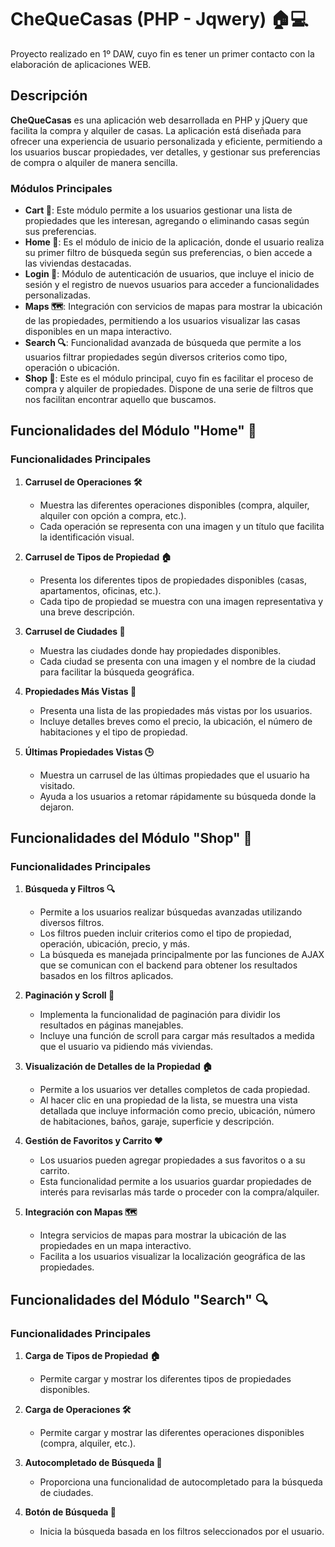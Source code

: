 # CheQueCasas (PHP - Jqwery) 🏠💻

Proyecto realizado en 1º DAW, cuyo fin es tener un primer contacto con la elaboración de aplicaciones WEB.

## Descripción

**CheQueCasas** es una aplicación web desarrollada en PHP y jQuery que facilita la compra y alquiler de casas. La aplicación está diseñada para ofrecer una experiencia de usuario personalizada y eficiente, permitiendo a los usuarios buscar propiedades, ver detalles, y gestionar sus preferencias de compra o alquiler de manera sencilla.

### Módulos Principales

- **Cart 🛒**: Este módulo permite a los usuarios gestionar una lista de propiedades que les interesan, agregando o eliminando casas según sus preferencias.
- **Home 🏡**: Es el módulo de inicio de la aplicación, donde el usuario realiza su primer filtro de búsqueda según sus preferencias, o bien accede a las viviendas destacadas.
- **Login 🔑**: Módulo de autenticación de usuarios, que incluye el inicio de sesión y el registro de nuevos usuarios para acceder a funcionalidades personalizadas.
- **Maps 🗺️**: Integración con servicios de mapas para mostrar la ubicación de las propiedades, permitiendo a los usuarios visualizar las casas disponibles en un mapa interactivo.
- **Search 🔍**: Funcionalidad avanzada de búsqueda que permite a los usuarios filtrar propiedades según diversos criterios como tipo, operación o ubicación.
- **Shop 🏬**: Este es el módulo principal, cuyo fin es facilitar el proceso de compra y alquiler de propiedades. Dispone de una serie de filtros que nos facilitan encontrar aquello que buscamos.

## Funcionalidades del Módulo "Home" 🏡

### Funcionalidades Principales

1. **Carrusel de Operaciones 🛠️**
   - Muestra las diferentes operaciones disponibles (compra, alquiler, alquiler con opción a compra, etc.).
   - Cada operación se representa con una imagen y un título que facilita la identificación visual.

2. **Carrusel de Tipos de Propiedad 🏠**
   - Presenta los diferentes tipos de propiedades disponibles (casas, apartamentos, oficinas, etc.).
   - Cada tipo de propiedad se muestra con una imagen representativa y una breve descripción.

3. **Carrusel de Ciudades 🌆**
   - Muestra las ciudades donde hay propiedades disponibles.
   - Cada ciudad se presenta con una imagen y el nombre de la ciudad para facilitar la búsqueda geográfica.

4. **Propiedades Más Vistas 👀**
   - Presenta una lista de las propiedades más vistas por los usuarios.
   - Incluye detalles breves como el precio, la ubicación, el número de habitaciones y el tipo de propiedad.

5. **Últimas Propiedades Vistas 🕒**
   - Muestra un carrusel de las últimas propiedades que el usuario ha visitado.
   - Ayuda a los usuarios a retomar rápidamente su búsqueda donde la dejaron.

## Funcionalidades del Módulo "Shop" 🏬

### Funcionalidades Principales

1. **Búsqueda y Filtros 🔍**
   - Permite a los usuarios realizar búsquedas avanzadas utilizando diversos filtros.
   - Los filtros pueden incluir criterios como el tipo de propiedad, operación, ubicación, precio, y más.
   - La búsqueda es manejada principalmente por las funciones de AJAX que se comunican con el backend para obtener los resultados basados en los filtros aplicados.

2. **Paginación y Scroll 📜**
   - Implementa la funcionalidad de paginación para dividir los resultados en páginas manejables.
   - Incluye una función de scroll para cargar más resultados a medida que el usuario va pidiendo más viviendas.

3. **Visualización de Detalles de la Propiedad 🏠**
   - Permite a los usuarios ver detalles completos de cada propiedad.
   - Al hacer clic en una propiedad de la lista, se muestra una vista detallada que incluye información como precio, ubicación, número de habitaciones, baños, garaje, superficie y descripción.

4. **Gestión de Favoritos y Carrito ❤️**
   - Los usuarios pueden agregar propiedades a sus favoritos o a su carrito.
   - Esta funcionalidad permite a los usuarios guardar propiedades de interés para revisarlas más tarde o proceder con la compra/alquiler.

5. **Integración con Mapas 🗺️**
   - Integra servicios de mapas para mostrar la ubicación de las propiedades en un mapa interactivo.
   - Facilita a los usuarios visualizar la localización geográfica de las propiedades.

## Funcionalidades del Módulo "Search" 🔍

### Funcionalidades Principales

1. **Carga de Tipos de Propiedad 🏠**
   - Permite cargar y mostrar los diferentes tipos de propiedades disponibles.

2. **Carga de Operaciones 🛠️**
   - Permite cargar y mostrar las diferentes operaciones disponibles (compra, alquiler, etc.).

3. **Autocompletado de Búsqueda 📝**
   - Proporciona una funcionalidad de autocompletado para la búsqueda de ciudades.

4. **Botón de Búsqueda 🚀**
   - Inicia la búsqueda basada en los filtros seleccionados por el usuario.



